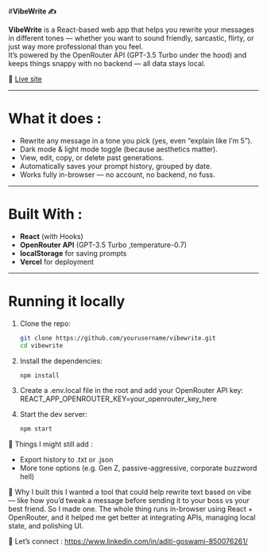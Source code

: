 #**VibeWrite ✍️**

**VibeWrite** is a React-based web app that helps you rewrite your messages in different tones — whether you want to sound friendly, sarcastic, flirty, or just way more professional than you feel.  
It’s powered by the OpenRouter API (GPT-3.5 Turbo under the hood) and keeps things snappy with no backend — all data stays local.

🔗 [Live site](https://vibewrite-gamma.vercel.app)

---

# What it does :

- Rewrite any message in a tone you pick (yes, even “explain like I’m 5”).
- Dark mode & light mode toggle (because aesthetics matter).
- View, edit, copy, or delete past generations.
- Automatically saves your prompt history, grouped by date.
- Works fully in-browser — no account, no backend, no fuss.

---

# Built With :

- **React** (with Hooks)
- **OpenRouter API** (GPT-3.5 Turbo ,temperature-0.7)
- **localStorage** for saving prompts
- **Vercel** for deployment

---

# Running it locally

1. Clone the repo:
   ```bash
   git clone https://github.com/yourusername/vibewrite.git
   cd vibewrite
2. Install the dependencies:
   ```bash
   npm install
3. Create a .env.local file in the root and add your OpenRouter API key:
   REACT_APP_OPENROUTER_KEY=your_openrouter_key_here
   
5. Start the dev server:
   ```bash
   npm start
   
🚧 Things I might still add :
 - Export history to .txt or .json
 - More tone options (e.g. Gen Z, passive-aggressive, corporate buzzword hell)

🙌 Why I built this
I wanted a tool that could help rewrite text based on vibe — like how you’d tweak a message before sending it to your boss vs your best friend. So I made one. The whole thing runs in-browser using React + OpenRouter, and it helped me get better at integrating APIs, managing local state, and polishing UI.

🤙 Let’s connect : https://www.linkedin.com/in/aditi-goswami-850076261/

